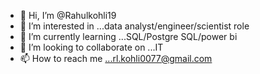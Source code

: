 - 👋 Hi, I’m @Rahulkohli19
- 👀 I’m interested in ...data analyst/engineer/scientist role
- 🌱 I’m currently learning ...SQL/Postgre SQL/power bi
- 💞️ I’m looking to collaborate on ...IT
- 📫 How to reach me ...rl.kohli0077@gmail.com

<!---
Rahulkohli19/Rahulkohli19 is a ✨ special ✨ repository because its `README.md` (this file) appears on your GitHub profile.
You can click the Preview link to take a look at your changes.
--->
